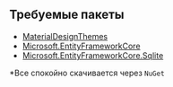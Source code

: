 ﻿
## Требуемые пакеты

- [MaterialDesignThemes](https://www.nuget.org/packages/MaterialDesignThemes)
- [Microsoft.EntityFrameworkCore](https://www.nuget.org/packages/Microsoft.EntityFrameworkCore)
- [Microsoft.EntityFrameworkCore.Sqlite](https://www.nuget.org/packages/Microsoft.EntityFrameworkCore.Sqlite)

*Все спокойно скачивается через `NuGet`